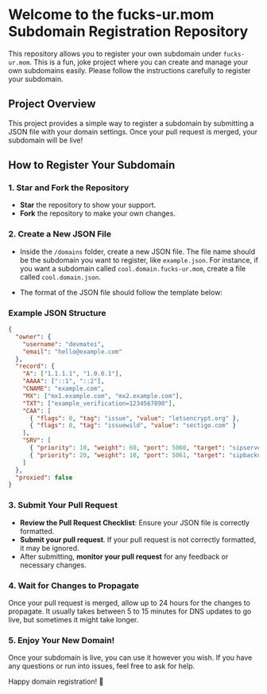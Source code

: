 
# Welcome to the fucks-ur.mom Subdomain Registration Repository

This repository allows you to register your own subdomain under `fucks-ur.mom`. This is a fun, joke project where you can create and manage your own subdomains easily. Please follow the instructions carefully to register your subdomain.

## Project Overview

This project provides a simple way to register a subdomain by submitting a JSON file with your domain settings. Once your pull request is merged, your subdomain will be live!

## How to Register Your Subdomain

### 1. Star and Fork the Repository

- **Star** the repository to show your support.
- **Fork** the repository to make your own changes.

### 2. Create a New JSON File

- Inside the `/domains` folder, create a new JSON file. The file name should be the subdomain you want to register, like `example.json`. For instance, if you want a subdomain called `cool.domain.fucks-ur.mom`, create a file called `cool.domain.json`.

- The format of the JSON file should follow the template below:

### Example JSON Structure

```json
{
  "owner": {
    "username": "devmatei", 
    "email": "hello@example.com"
  },
  "record": {
    "A": ["1.1.1.1", "1.0.0.1"],
    "AAAA": ["::1", "::2"],
    "CNAME": "example.com",
    "MX": ["mx1.example.com", "mx2.example.com"],
    "TXT": ["example_verification=1234567890"],
    "CAA": [
      { "flags": 0, "tag": "issue", "value": "letsencrypt.org" },
      { "flags": 0, "tag": "issuewild", "value": "sectigo.com" }
    ],
    "SRV": [
      { "priority": 10, "weight": 60, "port": 5060, "target": "sipserver.example.com" },
      { "priority": 20, "weight": 10, "port": 5061, "target": "sipbackup.example.com" }
    ]
  },
  "proxied": false
}
```


### 3. Submit Your Pull Request

- **Review the Pull Request Checklist**: Ensure your JSON file is correctly formatted.
- **Submit your pull request**. If your pull request is not correctly formatted, it may be ignored.
- After submitting, **monitor your pull request** for any feedback or necessary changes.

### 4. Wait for Changes to Propagate

Once your pull request is merged, allow up to 24 hours for the changes to propagate. It usually takes between 5 to 15 minutes for DNS updates to go live, but sometimes it might take longer.

### 5. Enjoy Your New Domain!

Once your subdomain is live, you can use it however you wish. If you have any questions or run into issues, feel free to ask for help.

Happy domain registration! 🎉
